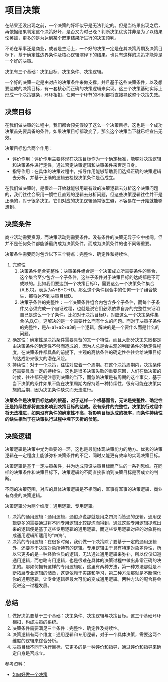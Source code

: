 # 项目决策

在结果还没出现之前，一个决策的好坏似乎是无法判定的。但是当结果出现之后，再依据结果判定这个决策好坏，是否又为时已晚？判断决策优劣并非是为了以结果论英雄，更多的是为达到某个既定结果所进行的决策预判。

不论在军事还是商业，或者是生活上，一个好的决策一定是在其决策周期及决策目标下，基于确定性边界条件及核心逻辑演绎下的结果。也只有这样的决策才能算是一个好的决策。

决策有三个基础：决策目标、决策条件、决策逻辑。

一个好的决策一定是由对应的决策条件来做支撑，并且基于这些决策条件，以及想要达成的决策目标，有一套核心而正确的决策逻辑来实现。这三个决策基础实际上形成一个决策链条，环环相扣，任何一个环节的不利都将直接导致整个决策失效。
## 决策目标
在我们做决策的过程中，我们都会预先假设了这么一个决策目标，这也是一个成功决策首先要具备的条件。如果决策目标都改变了，那么这个决策当下就已经宣告无效。

决策目标包含两个作用：

- 评价作用：评价作用主要体现在决策目标作为一个确定标准，能够对决策逻辑和决策条件进行定性，通过否定决策逻辑和决策条件来否定自身。
- 指导作用：在具体的决策过程中，指导作用能够帮助我们选择正确的决策逻辑去分析，并基于正确的逻辑去检视决策条件是否成立。

在我们做决策时，是很难一开始就能够用最有效的决策逻辑去分析这个决策问题的，我们往往会采用一惯性且直观的逻辑去分析问题，但这些决策逻辑往往并不是正确的，对于很多决策，它们对应的决策逻辑通常很生僻，不容易在一开始就能够想到。
## 决策条件
商业活动需要资源，而决策活动则需要条件。没有条件的决策无异于空中楼阁。但并不是任何条件都能够最终成为决策条件，而成为决策条件的也不同等重要。

决策条件需要同时包含以下三个特点：完整性、确定性和持续性。

1. 完整性 
   1. 决策条件组合完整性：决策条件组合是一个决策成立所需要条件的集合，这个集合至少包含一个子条件，这些子条件对于决策目标的达成都是不可或缺的。比如我们要达到一个决策目标D，需要这么一个决策条件集合(A,B,C)。表达为A+B+C→D。那么这个条件组合中的任何一个子组合缺失，都将达不到决策目标D。
   2. 决策子条件的完整性：一个决策条件组合内包含多个子条件，而每个子条件又必须完成一个自证过程，也就是说它们必须依靠自身的完整性来证明自己是这么一个子条件。比如对于决策目标D，对应这么一个决策条件集合(A,B,C)，这解决的是一个需要什么而有什么的问题。而对于决策子条件的完整性，是A=a1+a2+a3的一个逻辑，解决的是一个要什么而是什么的问题。
2. 确定性：确定性是决策条件需要具备的又一个特性，而且大部分决策失败都是由决策条件的确定性不够而造成的，因为人总是会主观的判断条件的确定性程度，在决策条件都具备的前提下，主观的高估条件的确定性往往会给决策目标的达成带来很大的潜在风险。
3. 持续性：对于一个决策，往往对应着一个周期。在这个决策周期内，决策条件还需要具备一定的持续性，这也是很多决策失败的重要原因，人们在做决策的时候，往往都只是注意到决策的当下，而忽略决策是有周期的这个事实，基于当下决策的条件如果不能在决策周期内保持着一种持续性，很有可能在决策实施的后期，因为决策条件缺失而无法进行。

**决策条件是决策目标达成的根基，对于这样一个根基而言，无论是完整性、确定性还是持续性都将直接影响到决策目标的达成。没有条件的完整性，决策执行过程中将无法推进，如果没有条件的确定性不高，将影响目标达成的概率，而条件持续性的缺失相当于在决策执行过程中埋下夭折的伏笔。**
## 决策逻辑
决策逻辑是决策中尤为重要的一环，这也是最能体现决策能力的地方。优秀的决策逻辑在一定程度上能够弥补决策条件的不足，同时又能更有效率的实现决策目标。

决策逻辑是基于一定决策条件，并为达成预设决策目标而产生的一系列思维。在同样的决策条件和决策目标下，决策逻辑的不同直接影响到决策目标是否成立的判断。

不同的决策范围，对应的具体决策逻辑是不相同的，军事有军事的决策逻辑、商业有商业的决策逻辑。

决策逻辑分为两个维度：通用逻辑、专用逻辑。

1. 决策的通用逻辑：通用逻辑，通俗点说那就是用之四海而皆通的逻辑。通用逻辑更多的需要通过将不同专用逻辑比较提炼而得到，通过这些专用逻辑提炼出来的逻辑便是基于这些专用逻辑的通用逻辑，而这些专用逻辑对应的对象将构成通用逻辑所适用的“四海”。
2. 决策的专用逻辑：在很多时候，我们做一个决策除了要基于一定的通用逻辑外，还要基于决策对象所特有的逻辑。专用逻辑由于具有特定对象差异性，所以它更多的是一种经验性质的逻辑，无法通过通用逻辑来弥补，所以仅仅知道通用逻辑，而忽略专用逻辑，也是很难在具体的决策过程中做出非常正确的决策的。那如何拥有这样的专用逻辑呢，这里有两种方法，第一种方法那就是不断拓展专业逻辑的储备，这更依赖于实践和学习，第二种方法那就是不断深化你的通用逻辑，让专业逻辑尽最大可能的变成通用逻辑。两种方法的配合将会促进这一过程发展。
## 总结

1. 做好决策要基于三个基础：决策条件、决策逻辑与决策目标。这三个基础环环相扣，构成决策的系统。
2. 决策条件需要满足三个条件：完整性、确定性及持续性。
3. 决策逻辑有两个维度：通用逻辑和专用逻辑，对于一个具体决策，需要这两个维度的逻辑来综合分析。
4. 决策目标不同于执行目标，它更多的是一种评价和指导，通过评价和指导来确定自身是否成立。

参考资料：

- [如何好做一个决策](https://zhuanlan.zhihu.com/p/29583983)
